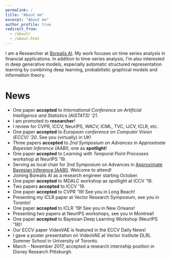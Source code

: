 ```yaml
---
permalink: /
title: "About me"
excerpt: "About me"
author_profile: true
redirect_from:
  - /about/
  - /about.html
---
```


I am a Researcher at [Borealis AI](https://www.borealisai.com/en/). My work focuses on time series analysis in financial applications.
In addition to time-series analysis, I'm also interested in deep generative models, especially automatic structured representation learning by combining deep learning, probabilistic graphical models and information theory.



# News
* One paper **accepted** to *International Conference on Artificial Intelligence and Statistics (AISTATS) '21*.
* I am promoted to **researcher**!
* I review for CVPR, ICCV, NeurIPS, WACV, ICML, TVC, IJCV, ICLR, etc.
* One paper **accepted** to *European conference on Computer Vision (ECCV) '20*. See you (virtually) in UK!
* Three papers **accepted** to *2nd Symposium on Advances in Approximate Bayesian Inference (AABI)*, one as **spotlight**!
* One paper **accepted** to *Learning with Temporal Point Processes* workshop at NeurIPS '19. 
* Serving as local chair for 2nd Symposium on Advances in [Approximate Bayesian Inference (AABI)](http://approximateinference.org). Welcome to attend!
* Joining Borealis AI as a research engineer starting October.
* One paper **accepted** to MDALC workshop as spotlight at ICCV '19.
* Two papers **accepted** to ICCV '19.
* One paper **accepted** to CVPR '19! See you in Long Beach!
* Presenting my ICLR paper at Vector Research Symposium, see you in Toronto!
* One paper **accepted** to ICLR '19! See you in New Orleans!
* Presenting two papers at NeurIPS workshops, see you in Montreal!
* One paper **accepted** to Bayesian Deep Learning Workshop (NeurIPS '18)!
* Our ECCV paper VideoVAE  is featured in the ECCV Daily News!
* I gave a poster presentation on VideoVAE at Vector Institute DLRL Summer School in University of Toronto.
* March - November 2017, accepted a research internship position in Disney Research Pittsburgh.
